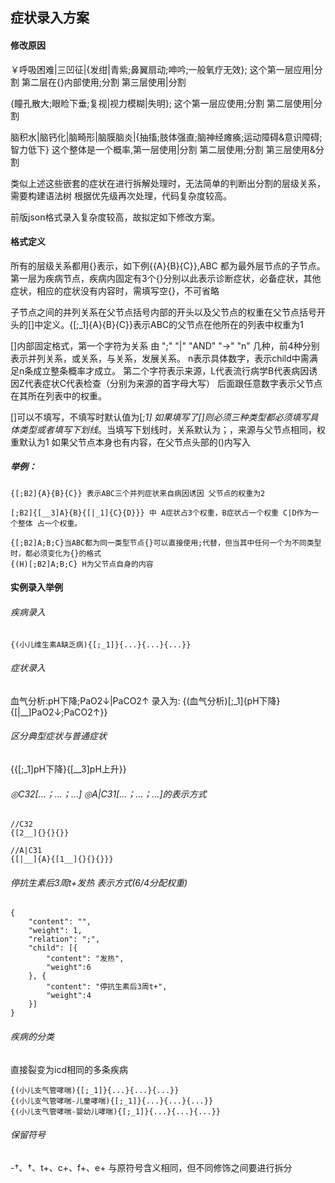## 症状录入方案
#### 修改原因
￥呼吸困难|三凹征|{发绀|青紫;鼻翼扇动;呻吟;一般氧疗无效};   这个第一层应用|分割 第二层在{}内部使用;分割 第三层使用|分割

{瞳孔散大;眼睑下垂;复视|视力模糊|失明}; 这个第一层应使用;分割 第二层使用|分割

脑积水|脑钙化|脑畸形|脑膜脑炎|{抽搐;肢体强直;脑神经瘫痪;运动障碍&意识障碍;智力低下} 这个整体是一个概率,第一层使用|分割 第二层使用;分割 第三层使用&分割

类似上述这些嵌套的症状在进行拆解处理时，无法简单的判断出分割的层级关系，需要构建语法树 根据优先级再次处理，代码复杂度较高。

前版json格式录入复杂度较高，故拟定如下修改方案。
#### 格式定义
所有的层级关系都用{}表示，如下例{{A}{B}{C}},ABC 都为最外层节点的子节点。
第一层为疾病节点，疾病内固定有3个{}分别以此表示诊断症状，必备症状，其他症状，相应的症状没有内容时，需填写空{}，不可省略

子节点之间的并列关系在父节点括号内部的开头以及父节点的权重在父节点括号开头的[]中定义。{[;_1]{A}{B}{C}}表示ABC的父节点在他所在的列表中权重为1

[]内部固定格式，第一个字符为关系 由 ";"   "|" "AND" "→" "n" 几种，前4种分别表示并列关系，或关系，与关系，发展关系。  n表示具体数字，表示child中需满足n条成立整条概率才成立。
第二个字符表示来源，L代表流行病学B代表病因诱因Z代表症状C代表检查（分别为来源的首字母大写）
后面跟任意数字表示父节点在其所在列表中的权重。

[]可以不填写，不填写时默认值为[;_1] 如果填写了[]则必须三种类型都必须填写具体类型或者填写下划线_。当填写下划线时，关系默认为；，来源与父节点相同，权重默认为1
如果父节点本身也有内容，在父节点头部的()内写入

##### 举例：

    {[;B2]{A}{B}{C}} 表示ABC三个并列症状来自病因诱因 父节点的权重为2

    [;B2]{[__3]A}{B}{[|_1]{C}{D}}} 中 A症状占3个权重，B症状占一个权重 C|D作为一个整体 占一个权重。
      
    {[;B2]A;B;C}当ABC都为同一类型节点{}可以直接使用;代替，但当其中任何一个为不同类型时，都必须变化为{}的格式
    {(H)[;B2]A;B;C} H为父节点自身的内容
#### 实例录入举例

###### 疾病录入
    {(小儿维生素A缺乏病){[;_1]}{...}{...}{...}}
###### 症状录入

血气分析:pH下降;PaO2↓|PaCO2↑ 录入为:
{(血气分析)[;_1]{pH下降}{[|__]PaO2↓;PaCO2↑}}
###### 区分典型症状与普通症状
{{[;_1]pH下降}{[__3]pH上升}}
    
###### ◎C32[…；…；…] ◎A|C31[…；…；…]的表示方式
    //C32
    {[2__]{}{}{}}
    
    //A|C31
    {[|__]{A}{[1__]{}{}{}}}
###### 停抗生素后3周t+发热 表示方式(6/4分配权重)
    {
    	"content": "",
    	"weight": 1,
    	"relation": ";",
    	"child": [{
    		"content": "发热",
    		"weight":6
    	}, {
    		"content": "停抗生素后3周t+",
    		"weight":4
    	}]
    }
###### 疾病的分类
直接裂变为icd相同的多条疾病

    {(小儿支气管哮喘){[;_1]}{...}{...}{...}}
    {(小儿支气管哮喘-儿童哮喘){[;_1]}{...}{...}{...}}
    {(小儿支气管哮喘-婴幼儿哮喘){[;_1]}{...}{...}{...}}
    
###### 保留符号
-†、†、t+、c+、f+、e+ 与原符号含义相同，但不同修饰之间要进行拆分
